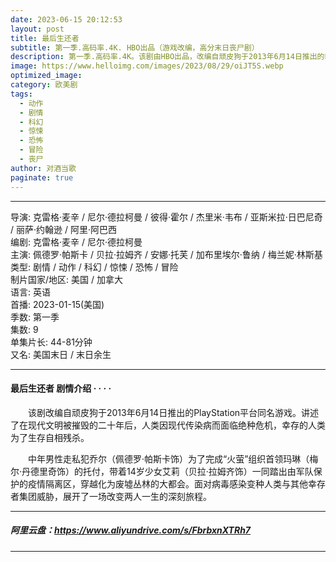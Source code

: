 ```yaml
---
date: 2023-06-15 20:12:53
layout: post
title: 最后生还者
subtitle: 第一季.高码率.4K. HBO出品（游戏改编，高分末日丧尸剧）
description: 第一季.高码率.4K。该剧由HBO出品，改编自顽皮狗于2013年6月14日推出的PlayStation平台同名游戏。讲述了在现代文明被摧毁的二十年后，人类因现代传染病而面临绝种危机，幸存的人类为了生存自相残杀...
image: https://www.helloimg.com/images/2023/08/29/oiJT5S.webp
optimized_image: 
category: 欧美剧
tags:
  - 动作
  - 剧情
  - 科幻
  - 惊悚
  - 恐怖
  - 冒险
  - 丧尸
author: 对酒当歌
paginate: true
---
```


---

导演: 克雷格·麦辛 / 尼尔·德拉柯曼 / 彼得·霍尔 / 杰里米·韦布 / 亚斯米拉·日巴尼奇  
/ 丽萨·约翰逊 / 阿里·阿巴西  
编剧: 克雷格·麦辛 / 尼尔·德拉柯曼  
主演: 佩德罗·帕斯卡 / 贝拉·拉姆齐 / 安娜·托芙 / 加布里埃尔·鲁纳 / 梅兰妮·林斯基  
类型: 剧情 / 动作 / 科幻 / 惊悚 / 恐怖 / 冒险  
制片国家/地区: 美国 / 加拿大  
语言: 英语  
首播: 2023-01-15(美国)  
季数: 第一季  
集数: 9  
单集片长: 44-81分钟  
又名: 美国末日 / 末日余生  

---

#### 最后生还者 剧情介绍 · · · ·

　　该剧改编自顽皮狗于2013年6月14日推出的PlayStation平台同名游戏。讲述了在现代文明被摧毁的二十年后，人类因现代传染病而面临绝种危机，幸存的人类为了生存自相残杀。

　　中年男性走私犯乔尔（佩德罗·帕斯卡饰）为了完成“火萤”组织首领玛琳（梅尔·丹德里奇饰）的托付，带着14岁少女艾莉（贝拉·拉姆齐饰）一同踏出由军队保护的疫情隔离区，穿越化为废墟丛林的大都会。面对病毒感染变种人类与其他幸存者集团威胁，展开了一场改变两人一生的深刻旅程。

---

##### 阿里云盘：<https://www.aliyundrive.com/s/FbrbxnXTRh7>

---
